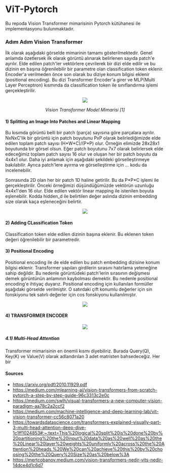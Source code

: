 # ViT-Pytorch
Bu repoda Vision Transformer mimarisinin Pytorch kütühanesi ile implementasyonu bulunmaktadır.

### Adım Adım Vision Transformer
İlk olarak aşağıdaki görselde mimarinin tamamı gösterilmektedir. Genel anlamda özetlersek ilk olarak görüntü alınarak belirlenen sayıda patch'e ayrılır. Elde edilen patch'ler vektörlere çevrilerek bir dizi elde edilir ve bu dizinin en başına öğrenilebilir bir parametre olan classification token eklenir. Encoder'a verilmeden önce son olarak bu diziye konum bilgisi eklenir (positional encoding). Bu dizi Transformer Encoder'a girer ve MLP(Multi Layer Perceptron) kısmında da classification token ile sınıflandırma işlemi gerçekleştirilir.

<p align="center">
  <img src="https://user-images.githubusercontent.com/56233156/236134751-56bcbcc0-6b6b-48fe-a283-aefac390da0f.png">
</p>
<p align="center"> 
    <em>Vision Transformer Model Mimarisi [1]</em>
</p>

#### 1) Splitting an Image Into Patches and Linear Mapping

Bu kısımda görüntü belli bir patch (parça) sayısına göre parçalara ayrılır. NxNxC'lik bir görüntü için patch boyutunu PxP olarak belirlediğimizde elde edilen toplam patch sayısı (H\*W\*C)/(P\*P) olur. Örneğin elimizde 28x28x1 boyutunda bir görsel olsun. Eğer patch boyutunu 7x7 olarak belirlersek elde edeceğimiz toplam patch sayısı 16 olur ve oluşan her bir patch boyutu da 4x4x1 olur. Daha iyi anlamak için aşağıdaki şekildeki görselleştirmeye bakılabilir. Ayrıca patch'lere ayırma ve görselleştirme için ... kodu da incelenebilir.

Sonrasında 2D olan her bir patch 1D haline getirilir. Bu da P\*P\*C işlemi ile gerçekleştirilir. Önceki örneğimizi düşündüğümüzde vektörün uzunluğu 4x4x1'den 16 olur. Elde edilen vektör linear mapping ile istenilen boyuta eşlenebilir. Kodda hidden_d ile belirtilen değer aslında dizinin embedding size olarak kaça eşleneceğini belirtir.

<p align="center">
  <img src="https://user-images.githubusercontent.com/56233156/236192461-375232e6-8abb-46da-9445-b901cf12b255.png">
</p>

#### 2) Adding CLassification Token
Classification token elde edilen dizinin başına eklenir. Bu eklenen token değeri öğrenilebilir bir parametredir.

#### 3) Positional Encoding
Positional encoding ile de elde edilen bu patch embedding dizisine konum bilgisi eklenir. Transformer yapıları girdilerin sırasını hatırlama yeteneğine sahip değildir. Bu nedenle görüntüdeki patch'lerin sırasının değişmesi demek görüntünün anlamının kaybolması demektir. Bu nedenle positional encoding'e ihtiyaç duyarız. 
Positional encoding için kullanılan formüller aşağıdaki görselde verilmiştir. O satırdaki çift konumlu değerler için sin fonskiyonu tek satırlı değerler için cos fonskiyonu kullanılmıştır.

<p align="center">
  <img src="https://user-images.githubusercontent.com/56233156/236178408-2e9c5704-4445-4cea-97b6-2d2963265304.png">
</p>


#### 4) TRANSFORMER ENCODER

<p align="center">
  <img src="https://user-images.githubusercontent.com/56233156/236195906-9aa903ae-1cda-4a0e-b550-2fda8d7c4ee6.png">
</p>

##### 4.1) Multi-Head Attention
Transformer mimarisinin en önemli kısmı diyebiliriz. Burada Query(Q), Key(K) ve Value(V) olarak adlandırılan 3 adet matristen bahsedeceğiz. Her bir 


#### Sources
- https://arxiv.org/pdf/2010.11929.pdf
- https://medium.com/mlearning-ai/vision-transformers-from-scratch-pytorch-a-step-by-step-guide-96c3313c2e0c
- https://medium.com/swlh/visual-transformers-a-new-computer-vision-paradigm-aa78c2a2ccf2
- https://medium.com/machine-intelligence-and-deep-learning-lab/vit-vision-transformer-cc56c8071a20
- https://towardsdatascience.com/transformers-explained-visually-part-3-multi-head-attention-deep-dive-1c1ff1024853#:~:text=This%20logical%20split%20is%20done%20by%20partitioning%20the%20input%20data%20as%20well%20as%20the%20Linear%20layer%20weights%20uniformly%20across%20the%20Attention%20heads.%20We%20can%20achieve%20this%20by%20choosing%20the%20Query%20Size%20as%20below%3A
- https://mertcobanov.medium.com/vision-transformers-nedir-vits-nedir-14dce4d1c6d7
